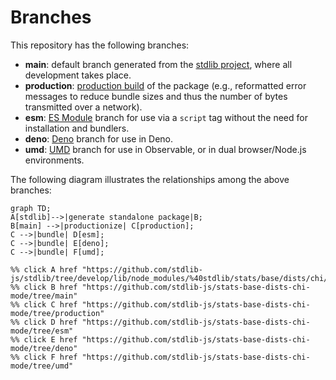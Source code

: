 <!--

@license Apache-2.0

Copyright (c) 2022 The Stdlib Authors.

Licensed under the Apache License, Version 2.0 (the "License");
you may not use this file except in compliance with the License.
You may obtain a copy of the License at

    http://www.apache.org/licenses/LICENSE-2.0

Unless required by applicable law or agreed to in writing, software
distributed under the License is distributed on an "AS IS" BASIS,
WITHOUT WARRANTIES OR CONDITIONS OF ANY KIND, either express or implied.
See the License for the specific language governing permissions and
limitations under the License.

-->

# Branches

This repository has the following branches:

-   **main**: default branch generated from the [stdlib project][stdlib-url], where all development takes place.
-   **production**: [production build][production-url] of the package (e.g., reformatted error messages to reduce bundle sizes and thus the number of bytes transmitted over a network).
-   **esm**: [ES Module][esm-url] branch for use via a `script` tag without the need for installation and bundlers.
-   **deno**: [Deno][deno-url] branch for use in Deno.
-   **umd**: [UMD][umd-url] branch for use in Observable, or in dual browser/Node.js environments.

The following diagram illustrates the relationships among the above branches:

```mermaid
graph TD;
A[stdlib]-->|generate standalone package|B;
B[main] -->|productionize| C[production];
C -->|bundle| D[esm];
C -->|bundle| E[deno];
C -->|bundle| F[umd];

%% click A href "https://github.com/stdlib-js/stdlib/tree/develop/lib/node_modules/%40stdlib/stats/base/dists/chi/mode"
%% click B href "https://github.com/stdlib-js/stats-base-dists-chi-mode/tree/main"
%% click C href "https://github.com/stdlib-js/stats-base-dists-chi-mode/tree/production"
%% click D href "https://github.com/stdlib-js/stats-base-dists-chi-mode/tree/esm"
%% click E href "https://github.com/stdlib-js/stats-base-dists-chi-mode/tree/deno"
%% click F href "https://github.com/stdlib-js/stats-base-dists-chi-mode/tree/umd"
```

[stdlib-url]: https://github.com/stdlib-js/stdlib/tree/develop/lib/node_modules/%40stdlib/stats/base/dists/chi/mode
[production-url]: https://github.com/stdlib-js/stats-base-dists-chi-mode/tree/production
[deno-url]: https://github.com/stdlib-js/stats-base-dists-chi-mode/tree/deno
[umd-url]: https://github.com/stdlib-js/stats-base-dists-chi-mode/tree/umd
[esm-url]: https://github.com/stdlib-js/stats-base-dists-chi-mode/tree/esm